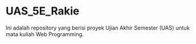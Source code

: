 # UAS_5E_Rakie
Ini adalah repository yang berisi proyek Ujian Akhir Semester (UAS) untuk mata kuliah Web Programming.
